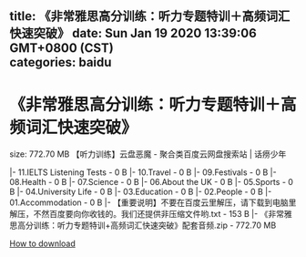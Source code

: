 
title: 《非常雅思高分训练：听力专题特训＋高频词汇快速突破》
date: Sun Jan 19 2020 13:39:06 GMT+0800 (CST)    
categories: baidu
---

# 《非常雅思高分训练：听力专题特训＋高频词汇快速突破》
size: 772.70 MB
 【听力训练】云盘恶魔 - 聚合类百度云网盘搜索站 | 话痨少年
 
|- 11.IELTS Listening Tests - 0 B
|- 10.Travel - 0 B
|- 09.Festivals - 0 B
|- 08.Health - 0 B
|- 07.Science - 0 B
|- 06.About the UK - 0 B
|- 05.Sports - 0 B
|- 04.University Life - 0 B
|- 03.Education - 0 B
|- 02.People - 0 B
|- 01.Accommodation - 0 B
|- 【重要说明】不要在百度云里解压，请下载到电脑里解压，不然百度要向你收钱的。我们还提供非压缩文件哟.txt - 153 B
|- 《非常雅思高分训练：听力专题特训+高频词汇快速突破》配套音频.zip - 772.70 MB

[How to download](https://bpcam.bemobtrk.com/go/2ceec3aa-1ca2-46d6-b9ff-aaa5c184517c?jno=594)